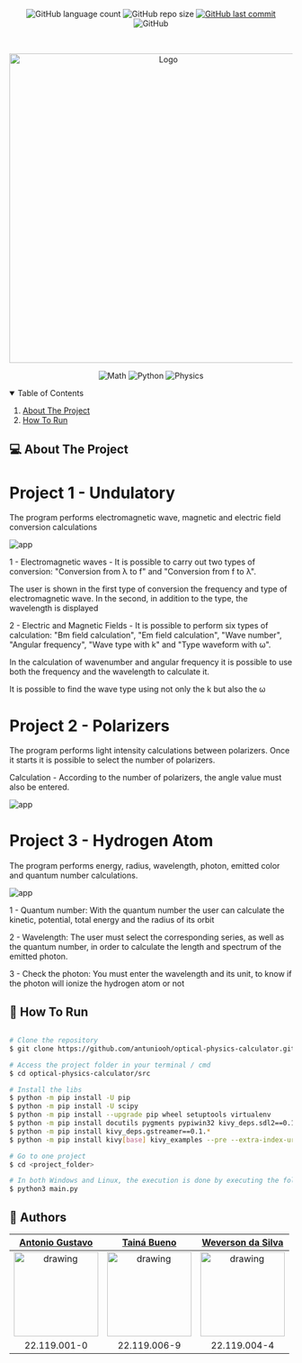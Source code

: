 <p align="center">
  <img alt="GitHub language count" src="https://img.shields.io/github/languages/count/antuniooh/optical-physics-calculator">

  <img alt="GitHub repo size" src="https://img.shields.io/github/repo-size/antuniooh/optical-physics-calculator">
  
  <a href="https://github.com/antuniooh/optical-physics-calculator/commits/master">
    <img alt="GitHub last commit" src="https://img.shields.io/github/last-commit/antuniooh/optical-physics-calculator">
  </a>
  
   <img alt="GitHub" src="https://img.shields.io/github/license/antuniooh/optical-physics-calculator">
</p>


<!-- PROJECT LOGO -->
<br />
<p align="center">
  <a href="https://github.com/antuniooh/optical-physics-calculator">
    <img src="https://github.com/antuniooh/optical-physics-calculator/blob/master/src/Undulatory/fundo.jpg" alt="Logo" width="550">
  </a>
</p>

<p align="center">
  <img alt="Math" src="https://img.shields.io/badge/Math-red?style=for-the-badge&logo=math&logoColor=white"/>
  <img alt="Python" src="https://img.shields.io/badge/Python-darkblue?style=for-the-badge&logo=python&logoColor=white"/>
    <img alt="Physics" src="https://img.shields.io/badge/Physics-darkrgreen?style=for-the-badge&logo=physics&logoColor=white"/>
</p>


<!-- TABLE OF CONTENTS -->
<details open="open">
  <summary>Table of Contents</summary>
  <ol>
    <li>
      <a href="#-about-the-project">About The Project</a>
    </li>
    <li>
      <a href="#-how-to-run">How To Run</a>
    </li>
  </ol>
</details>


<!-- ABOUT THE PROJECT -->
## 💻 About The Project

# Project 1 - Undulatory
The program performs electromagnetic wave, magnetic and electric field conversion calculations

![app](https://github.com/antuniooh/optical-physics-calculator/blob/master/images/app1.gif)

1 - Electromagnetic waves - It is possible to carry out two types of conversion: "Conversion from λ to f" and "Conversion from f to λ".

The user is shown in the first type of conversion the frequency and type of electromagnetic wave. In the second, in addition to the type, the wavelength is displayed

2 - Electric and Magnetic Fields - It is possible to perform six types of calculation: "Bm field calculation", "Em field calculation", "Wave number", "Angular frequency", "Wave type with k" and "Type waveform with ω".

In the calculation of wavenumber and angular frequency it is possible to use both the frequency and the wavelength to calculate it.

It is possible to find the wave type using not only the k but also the ω

# Project 2 - Polarizers
The program performs light intensity calculations between polarizers. Once it starts it is possible to select the number of polarizers.

Calculation - According to the number of polarizers, the angle value must also be entered.

![app](https://github.com/antuniooh/optical-physics-calculator/blob/master/images/app2.gif)

# Project 3 - Hydrogen Atom
The program performs energy, radius, wavelength, photon, emitted color and quantum number calculations.

![app](https://github.com/antuniooh/optical-physics-calculator/blob/master/images/app3.gif)

1 - Quantum number: With the quantum number the user can calculate the kinetic, potential, total energy and the radius of its orbit

2 - Wavelength: The user must select the corresponding series, as well as the quantum number, in order to calculate the length and spectrum of the emitted photon.

3 - Check the photon: You must enter the wavelength and its unit, to know if the photon will ionize the hydrogen atom or not

<!-- HOW TO RUN -->
## 🚀 How To Run

```bash

# Clone the repository
$ git clone https://github.com/antuniooh/optical-physics-calculator.git

# Access the project folder in your terminal / cmd
$ cd optical-physics-calculator/src

# Install the libs
$ python -m pip install -U pip
$ python -m pip install -U scipy
$ python -m pip install --upgrade pip wheel setuptools virtualenv
$ python -m pip install docutils pygments pypiwin32 kivy_deps.sdl2==0.1.* kivy_deps.glew==0.1.*
$ python -m pip install kivy_deps.gstreamer==0.1.*
$ python -m pip install kivy[base] kivy_examples --pre --extra-index-url https://kivy.org/downloads/simple/

# Go to one project
$ cd <project_folder>

# In both Windows and Linux, the execution is done by executing the following line in the terminal, or using an IDE of your choice.
$ python3 main.py

```

<!-- AUTHORS -->
## 🤖 Authors

[Antonio Gustavo](https://github.com/antuniooh)           |  [Tainá Bueno](https://github.com/tainacbueno)           |  [Weverson da Silva](https://github.com/WebisD)
:-------------------------:|:-------------------------:|:-------------------------:
<img src="https://avatars.githubusercontent.com/u/51217271?v=4" alt="drawing" width="150"/>  |  <img src="https://avatars.githubusercontent.com/u/56885213?v=4" alt="drawing" width="150"/>| <img src="https://avatars.githubusercontent.com/u/49571908?v=4" alt="drawing" width="150"/>
22.119.001-0 | 22.119.006-9 | 22.119.004-4
